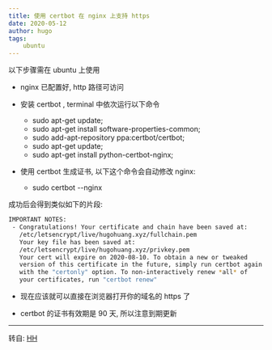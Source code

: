 ```yaml
---
title: 使用 certbot 在 nginx 上支持 https
date: 2020-05-12
author: hugo
tags:
    ubuntu
---
```



以下步骤需在 ubuntu 上使用

* nginx 已配置好, http 路径可访问

* 安装 certbot , terminal 中依次运行以下命令

    - sudo apt-get update;
    - sudo apt-get install software-properties-common;
    - sudo add-apt-repository ppa:certbot/certbot;
    - sudo apt-get update;
    - sudo apt-get install python-certbot-nginx;

* 使用 certbot 生成证书, 以下这个命令会自动修改 nginx:

    - sudo certbot --nginx

成功后会得到类似如下的片段:
```bash
IMPORTANT NOTES:
 - Congratulations! Your certificate and chain have been saved at:
   /etc/letsencrypt/live/hugohuang.xyz/fullchain.pem
   Your key file has been saved at:
   /etc/letsencrypt/live/hugohuang.xyz/privkey.pem
   Your cert will expire on 2020-08-10. To obtain a new or tweaked
   version of this certificate in the future, simply run certbot again
   with the "certonly" option. To non-interactively renew *all* of
   your certificates, run "certbot renew"
```

* 现在应该就可以直接在浏览器打开你的域名的 https 了

* certbot 的证书有效期是 90 天, 所以注意到期更新


---
转自: [HH](http://www.hugohuang.xyz/)
